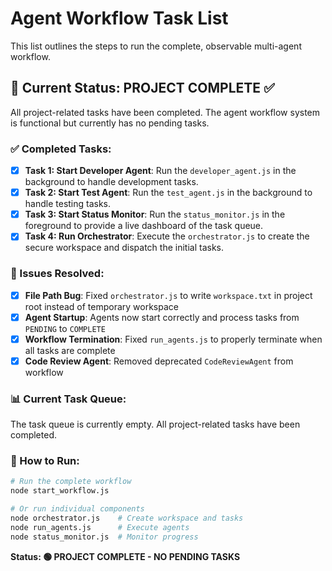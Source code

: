# Agent Workflow Task List

This list outlines the steps to run the complete, observable multi-agent workflow.

## 🎯 **Current Status: PROJECT COMPLETE** ✅

All project-related tasks have been completed. The agent workflow system is functional but currently has no pending tasks.

### **✅ Completed Tasks:**
- [x] **Task 1: Start Developer Agent**: Run the `developer_agent.js` in the background to handle development tasks.
- [x] **Task 2: Start Test Agent**: Run the `test_agent.js` in the background to handle testing tasks.
- [x] **Task 3: Start Status Monitor**: Run the `status_monitor.js` in the foreground to provide a live dashboard of the task queue.
- [x] **Task 4: Run Orchestrator**: Execute the `orchestrator.js` to create the secure workspace and dispatch the initial tasks.

### **🔧 Issues Resolved:**
- [x] **File Path Bug**: Fixed `orchestrator.js` to write `workspace.txt` in project root instead of temporary workspace
- [x] **Agent Startup**: Agents now start correctly and process tasks from `PENDING` to `COMPLETE`
- [x] **Workflow Termination**: Fixed `run_agents.js` to properly terminate when all tasks are complete
- [x] **Code Review Agent**: Removed deprecated `CodeReviewAgent` from workflow

### **📊 Current Task Queue:**
The task queue is currently empty. All project-related tasks have been completed.

### **🚀 How to Run:**
```bash
# Run the complete workflow
node start_workflow.js

# Or run individual components
node orchestrator.js    # Create workspace and tasks
node run_agents.js      # Execute agents
node status_monitor.js  # Monitor progress
```

**Status: 🟢 PROJECT COMPLETE - NO PENDING TASKS**